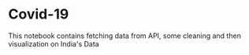 # Covid-19
This notebook contains fetching data from API, some cleaning and then visualization on India's Data
